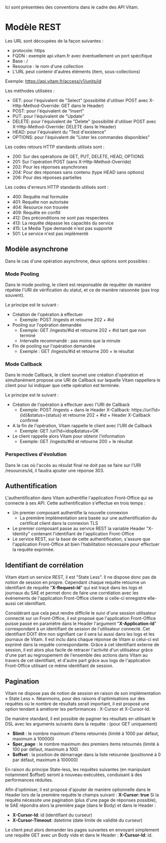
Ici sont présentées des conventions dans le cadre des API Vitam.

# Modèle REST

Les URL sont découpées de la façon suivantes :
- protocole: https
- FQDN : exemple api.vitam.fr avec éventuellement un port spécifique
- Base : <nom du service>/<version>
- Resource : le nom d'une collection
- L'URL peut contenir d'autres éléments (item, sous-collections)

Exemple: https://api.vitam.fr/access/v1/units/id

Les méthodes utilisées :
- GET: pour l'équivalent de "Select" (possibilité d'utiliser POST avec X-Http-Method-Override: GET dans le Header)
- POST: pour l'équivalent de "Insert"
- PUT: pour l'équivalent de "Update"
- DELETE: pour l'équivalent de "Delete" (possibilité d'utiliser POST avec X-Http-Method-Override: DELETE dans le Header)
- HEAD: pour l'équivalent du "Test d'existence"
- OPTIONS: pour l'équivalent de "Lister les commandes disponibles"

Les codes retours HTTP standards utilisés sont :
- 200: Sur des opérations de GET, PUT, DELETE, HEAD, OPTIONS
- 201: Sur l'opération POST (sans X-Http-Method-Override)
- 202: Pour les réponses asynchrones
- 204: Pour des réponses sans contenu (type HEAD sans options)
- 206: Pour des réponses partielles

Les codes d'erreurs HTTP standards utilisés sont :
- 400: Requête mal formulée
- 401: Requête non autorisée
- 404: Resource non trouvée
- 409: Requête en conflit
- 412: Des préconditions ne sont pas respectées
- 413: La requête dépasse les capacités du service
- 415: Le Media Type demandé n'est pas supporté
- 501: Le service n'est pas implémenté

## Modèle asynchrone

Dans le cas d'une opération asynchrone, deux options sont possibles :

### Mode Pooling

Dans le mode pooling, le client est responsable de requêter de manière répétée l'URI de vérification du statut, et ce de manière raisonnée (pas trop souvent).

Le principe est le suivant :
- Création de l'opération à effectuer
  - Exemple: POST /ingests et retourne 202 + #id
- Pooling sur l'opération demandée
  - Exemple: GET /ingests/#id et retourne 202 + #id tant que non terminé
  - Intervalle recommandé : pas moins que la minute
- Fin de pooling sur l'opération demandée
  - Exemple : GET /ingests/#id et retourne 200 + le résultat

### Mode Callback

Dans le mode Callback, le client soumet une création d'opération et simultanément propose une URI de Callback sur laquelle Vitam rappellera le client pour lui indiquer que cette opération est terminée.

Le principe est le suivant :
- Création de l'opération à effectuer avec l'URI de Callback
  - Exemple: POST /ingests + dans le Header X-Callback: https://uri?id={id}&status={status} et retourne 202 + #id + Header X-Callback confirmé
- A la fin de l'opération, Vitam rappelle le client avec l'URI de Callback
  - Exemple: GET /uri?id=idop&status=OK
- Le client rappelle alors Vitam pour obtenir l'information
  - Exemple: GET /ingests/#id et retourne 200 + le résultat

### Perspectives d'évolution

Dans le cas où l'accès au résulat final ne doit pas se faire sur l'URI /resources/id, il faudra ajouter une réponse 303.

## Authentification

L'authentification dans Vitam authentifie l'application Front-Office qui se connecte à ses API. Cette authentification s'effectue en trois temps :
- Un premier composant authentifie la nouvelle connexion
  - La première implémentation sera basée sur une authentification du certificat client dans la connexion TLS
- Le premier composant passe au service REST la variable Header "X-Identity" contenant l'identifiant de l'application Front-Office
- Le service REST, sur la base de cette authentification, s'assure que l'application Front-Office ait bien l'habilitation nécessaire pour effectuer la requête exprimée.


## Identifiant de corrélation

Vitam étant un service REST, il est "State Less". Il ne dispose donc pas de notion de session en propre.
Cependant chaque requête retourne un identifiant de requête "**X-Request-Id**" qui est traçé dans les logs et journaux du SAE et permet donc de faire une corrélation avec les événements de l'application Front-Office cliente si celle-ci enregistre elle-aussi cet identifiant.

Considérant que cela peut rendre difficile le suivi d'une session utilisateur connecté sur un Front-Office, il est proposé que l'application Front-Office puisse passé en paramètre dans le Header l'argument "**X-Application-Id**" correspondant à un identifiant de session de l'utilisateur connecté. Cet identifiant DOIT être non signifiant car il sera lui aussi dans les logs et les journaux de Vitam. Il est inclu dans chaque réponse de Vitam si celui-ci est exprimé dans la requête correspondante.
Grâce à cet identifiant externe de session, il est alors plus facile de retracer l'activité d'un utilisateur grâce d'une part au regroupement de l'ensemble des actions dans Vitam au travers de cet identifiant, et d'autre part grâce aux logs de l'application Front-Office utilisant ce même identifiant de session.

## Pagination

Vitam ne dispose pas de notion de session en raison de son implémentation « State Less ». Néanmoins, pour des raisons d'optimisations sur des requêtes où le nombre de résultats serait important, il est proposé une option tendant à améliorer les performances : X-Cursor et X-Cursor-Id.

De manière standard, il est possible de paginer les résultats en utilisant le DSL avec les arguments suivants dans la requête : (pour GET uniquement)
- **$limit** : le nombre maximum d'items retournés (limité à 1000 par défaut, maximum à 100000)
- **$per_page** : le nombre maximum des premiers items retournés (limité à 100 par défaut, maximum à 100)
- **$offset** : la position de démarrage dans la liste retournée (positionné à 0 par défaut, maximum à 100000)

En raison du principe State-less, les requêtes suivantes (en manipulant notamment $offset) seront à nouveau exécutées, conduisant à des performances réduites.

Afin d'optimiser, il est proposé d'ajouter de manière optionnelle dans le Header lors de la première requête le champs suivant : **X-Cursor: true**
Si la requête nécessite une pagination (plus d'une page de réponses possible), le SAE répondra alors la première page (dans le Body) et dans le Header :
- **X-Cursor-Id**: id (identifiant du curseur)
- **X-Cursor-Timeout**: datetime (date limite de validité du curseur)

Le client peut alors demander les pages suivantes en envoyant simplement une requête GET avec un Body vide et dans le Header : **X-Cursor-Id**: id.
